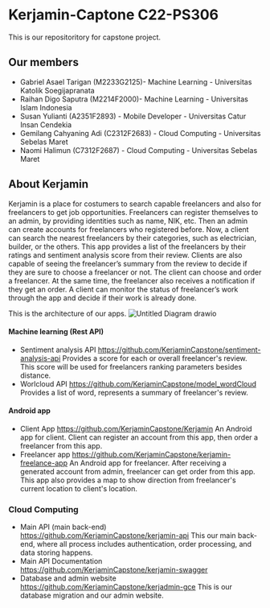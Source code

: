 
# Kerjamin-Captone C22-PS306

This is our repositoritory for capstone project. 

## Our members
- Gabriel Asael Tarigan (M2233G2125)- Machine Learning - Universitas Katolik Soegijapranata
- Raihan Digo Saputra (M2214F2000)- Machine Learning - Universitas Islam Indonesia
- Susan Yulianti (A2351F2893) - Mobile Developer - Universitas Catur Insan Cendekia
- Gemilang Cahyaning Adi (C2312F2683) - Cloud Computing - Universitas Sebelas Maret
- Naomi Halimun (C7312F2687) - Cloud Computing - Universitas Sebelas Maret

## About Kerjamin

Kerjamin is a place for costumers to search capable freelancers and also for freelancers to get job opportunities. Freelancers can register themselves to an admin, by providing identities such as name, NIK, etc. Then an admin can create accounts for freelancers who registered before. Now, a client can search the nearest freelancers by their categories, such as electrician, builder, or the others. This app provides a list of the freelancers by their ratings and sentiment analysis score from their review. Clients are also capable of seeing the freelancer’s summary from the review to decide if they are sure to choose a freelancer or not. The client can choose and order a freelancer. At the same time, the freelancer also receives a notification if they get an order. A client can monitor the status of freelancer’s work through the app and decide if their work is already done.

This is the architecture of our apps. 
![Untitled Diagram drawio](https://user-images.githubusercontent.com/83566398/179150097-ba1b9838-2089-4d4f-823f-6490fbb4805c.png)

#### Machine learning (Rest API)
- Sentiment analysis API https://github.com/KerjaminCapstone/sentiment-analysis-api
  Provides a score for each or overall freelancer's review. This score will be used for freelancers ranking parameters besides distance. 
- Worlcloud API https://github.com/KerjaminCapstone/model_wordCloud
  Provides a list of word, represents a summary of freelancer's review.

#### Android app
- Client App https://github.com/KerjaminCapstone/Kerjamin
  An Android app for client. Client can register an account from this app, then order a freelancer from this app. 
- Freelancer app https://github.com/KerjaminCapstone/kerjamin-freelance-app
  An Android app for freelancer. After receiving a generated account from admin, freelancer can get order from this app. This app also provides a map to show direction from freelancer's current location to client's location. 

### Cloud Computing
- Main API (main back-end) https://github.com/KerjaminCapstone/kerjamin-api
  This our main back-end, where all process includes authentication, order processing, and data storing happens.
- Main API Documentation https://github.com/KerjaminCapstone/kerjamin-swagger 
- Database and admin website https://github.com/KerjaminCapstone/kerjadmin-gce
  This is our database migration and our admin website.

